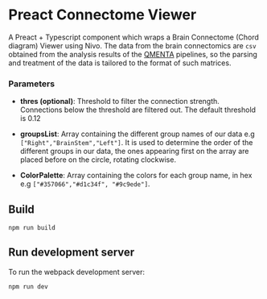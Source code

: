 # Preact Connectome Viewer

A Preact + Typescript component which wraps a Brain Connectome (Chord diagram) Viewer using Nivo.
The data from the brain connectomics are `csv` obtained from the analysis results of the [QMENTA](https://www.qmenta.com/) pipelines, so the parsing and treatment of the data is tailored to the format of such matrices.

### Parameters

- **thres (optional)**: Threshold to filter the connection strength. Connections below the threshold are filtered out. The default threshold is 0.12

- **groupsList**: Array containing the different group names of our data e.g `["Right","BrainStem","Left"]`. It is used to determine the order of the different groups in our data, the ones appearing first on the array are placed before on the circle, rotating clockwise.

- **ColorPalette**: Array containing the colors for each group name, in hex e.g `["#357066","#d1c34f", "#9c9ede"]`.


## Build

```
npm run build
```

## Run development server

To run the webpack development server:

```
npm run dev
```
